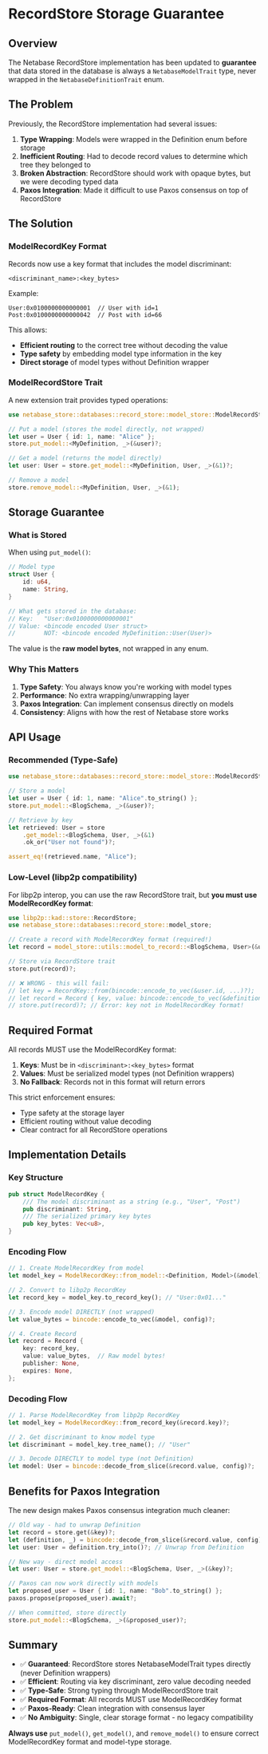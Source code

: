 # RecordStore Storage Guarantee

## Overview

The Netabase RecordStore implementation has been updated to **guarantee** that data stored in the database is always a `NetabaseModelTrait` type, never wrapped in the `NetabaseDefinitionTrait` enum.

## The Problem

Previously, the RecordStore implementation had several issues:

1. **Type Wrapping**: Models were wrapped in the Definition enum before storage
2. **Inefficient Routing**: Had to decode record values to determine which tree they belonged to
3. **Broken Abstraction**: RecordStore should work with opaque bytes, but we were decoding typed data
4. **Paxos Integration**: Made it difficult to use Paxos consensus on top of RecordStore

## The Solution

### ModelRecordKey Format

Records now use a key format that includes the model discriminant:

```
<discriminant_name>:<key_bytes>
```

Example:
```
User:0x0100000000000001  // User with id=1
Post:0x0100000000000042  // Post with id=66
```

This allows:
- **Efficient routing** to the correct tree without decoding the value
- **Type safety** by embedding model type information in the key
- **Direct storage** of model types without Definition wrapper

### ModelRecordStore Trait

A new extension trait provides typed operations:

```rust
use netabase_store::databases::record_store::model_store::ModelRecordStore;

// Put a model (stores the model directly, not wrapped)
let user = User { id: 1, name: "Alice" };
store.put_model::<MyDefinition, _>(&user)?;

// Get a model (returns the model directly)
let user: User = store.get_model::<MyDefinition, User, _>(&1)?;

// Remove a model
store.remove_model::<MyDefinition, User, _>(&1);
```

## Storage Guarantee

### What is Stored

When using `put_model()`:

```rust
// Model type
struct User {
    id: u64,
    name: String,
}

// What gets stored in the database:
// Key:   "User:0x0100000000000001"
// Value: <bincode encoded User struct>
//        NOT: <bincode encoded MyDefinition::User(User)>
```

The value is the **raw model bytes**, not wrapped in any enum.

### Why This Matters

1. **Type Safety**: You always know you're working with model types
2. **Performance**: No extra wrapping/unwrapping layer
3. **Paxos Integration**: Can implement consensus directly on models
4. **Consistency**: Aligns with how the rest of Netabase store works

## API Usage

### Recommended (Type-Safe)

```rust
use netabase_store::databases::record_store::model_store::ModelRecordStore;

// Store a model
let user = User { id: 1, name: "Alice".to_string() };
store.put_model::<BlogSchema, _>(&user)?;

// Retrieve by key
let retrieved: User = store
    .get_model::<BlogSchema, User, _>(&1)
    .ok_or("User not found")?;

assert_eq!(retrieved.name, "Alice");
```

### Low-Level (libp2p compatibility)

For libp2p interop, you can use the raw RecordStore trait, but **you must use ModelRecordKey format**:

```rust
use libp2p::kad::store::RecordStore;
use netabase_store::databases::record_store::model_store;

// Create a record with ModelRecordKey format (required!)
let record = model_store::utils::model_to_record::<BlogSchema, User>(&user)?;

// Store via RecordStore trait
store.put(record)?;

// ❌ WRONG - this will fail:
// let key = RecordKey::from(bincode::encode_to_vec(&user.id, ...)?);
// let record = Record { key, value: bincode::encode_to_vec(&definition, ...)?, ... };
// store.put(record)?; // Error: key not in ModelRecordKey format!
```

## Required Format

All records MUST use the ModelRecordKey format:

1. **Keys**: Must be in `<discriminant>:<key_bytes>` format
2. **Values**: Must be serialized model types (not Definition wrappers)
3. **No Fallback**: Records not in this format will return errors

This strict enforcement ensures:
- Type safety at the storage layer
- Efficient routing without value decoding
- Clear contract for all RecordStore operations

## Implementation Details

### Key Structure

```rust
pub struct ModelRecordKey {
    /// The model discriminant as a string (e.g., "User", "Post")
    pub discriminant: String,
    /// The serialized primary key bytes
    pub key_bytes: Vec<u8>,
}
```

### Encoding Flow

```rust
// 1. Create ModelRecordKey from model
let model_key = ModelRecordKey::from_model::<Definition, Model>(&model);

// 2. Convert to libp2p RecordKey
let record_key = model_key.to_record_key(); // "User:0x01..."

// 3. Encode model DIRECTLY (not wrapped)
let value_bytes = bincode::encode_to_vec(&model, config)?;

// 4. Create Record
let record = Record {
    key: record_key,
    value: value_bytes,  // Raw model bytes!
    publisher: None,
    expires: None,
};
```

### Decoding Flow

```rust
// 1. Parse ModelRecordKey from libp2p RecordKey
let model_key = ModelRecordKey::from_record_key(&record.key)?;

// 2. Get discriminant to know model type
let discriminant = model_key.tree_name(); // "User"

// 3. Decode DIRECTLY to model type (not Definition)
let model: User = bincode::decode_from_slice(&record.value, config)?;
```

## Benefits for Paxos Integration

The new design makes Paxos consensus integration much cleaner:

```rust
// Old way - had to unwrap Definition
let record = store.get(&key)?;
let (definition, _) = bincode::decode_from_slice(&record.value, config)?;
let user: User = definition.try_into()?; // Unwrap from Definition

// New way - direct model access
let user: User = store.get_model::<BlogSchema, User, _>(&key)?;

// Paxos can now work directly with models
let proposed_user = User { id: 1, name: "Bob".to_string() };
paxos.propose(proposed_user).await?;

// When committed, store directly
store.put_model::<BlogSchema, _>(&proposed_user)?;
```

## Summary

- ✅ **Guaranteed**: RecordStore stores NetabaseModelTrait types directly (never Definition wrappers)
- ✅ **Efficient**: Routing via key discriminant, zero value decoding needed
- ✅ **Type-Safe**: Strong typing through ModelRecordStore trait
- ✅ **Required Format**: All records MUST use ModelRecordKey format
- ✅ **Paxos-Ready**: Clean integration with consensus layer
- ✅ **No Ambiguity**: Single, clear storage format - no legacy compatibility

**Always use** `put_model()`, `get_model()`, and `remove_model()` to ensure correct ModelRecordKey format and model-type storage.
